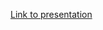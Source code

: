 [Link to presentation](https://www.canva.com/design/DAF2AHWPqxY/E40D4VbgzdHp0cGx1i1ANA/edit?utm_content=DAF2AHWPqxY&utm_campaign=designshare&utm_medium=link2&utm_source=sharebutton)
